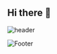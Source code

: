 ## Hi there 👋

![header](https://capsule-render.vercel.app/api?type=wave&color=535C91&height=200&section=header&text=Hamin&fontSize=30)


![Footer](https://capsule-render.vercel.app/api?type=waving&color=535C91&height=200&section=footer)

